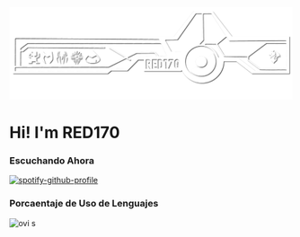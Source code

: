 <img src="resources/1.13.png" />

<h1>Hi! I'm RED170</h1>
<h3>Escuchando Ahora </h3>

[![spotify-github-profile](https://spotify-github-profile.kittinanx.com/api/view?uid=redlights97-sv&cover_image=true&theme=natemoo-re&show_offline=false&background_color=000000&interchange=false&bar_color=ec0909&bar_color_cover=true)](https://github.com/kittinan/spotify-github-profile)

<h3>Porcaentaje de Uso de Lenguajes</h3>
<img src="https://github-readme-stats.vercel.app/api/top-langs?username=red170&show_icons=true&locale=en&layout=compact&theme=chartreuse-dark" alt="ovi" />
s